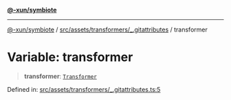 [**@-xun/symbiote**](../../../../../README.md)

***

[@-xun/symbiote](../../../../../README.md) / [src/assets/transformers/\_.gitattributes](../README.md) / transformer

# Variable: transformer

> **transformer**: [`Transformer`](../../../type-aliases/Transformer.md)

Defined in: [src/assets/transformers/\_.gitattributes.ts:5](https://github.com/Xunnamius/symbiote/blob/ed48d0dc6e3c473abf99750adfa07c536cba0e98/src/assets/transformers/_.gitattributes.ts#L5)
